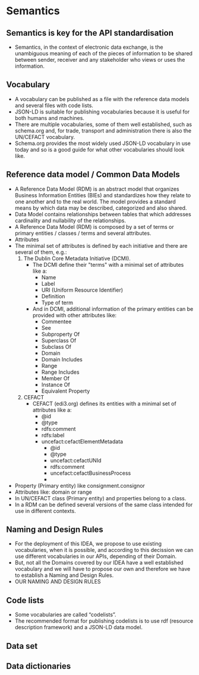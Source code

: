 # Semantics

## Semantics is key for the API standardisation
- Semantics, in the context of electronic data exchange, is the unambiguous meaning of
each of the pieces of information to be shared between sender, receiver and any stakeholder
who views or uses the information.
## Vocabulary
- A vocabulary can be published as a file with the reference data models and several files with code lists.
- JSON-LD is suitable for publishing vocabularies because it is useful for both humans and machines.
- There are multiple vocabularies, some of them well established, such as schema.org and, for trade, transport and administration there is also the UN/CEFACT vocabulary.
- Schema.org provides the most widely used JSON-LD vocabulary in use today and so is a good guide for what other vocabularies should look like.
## Reference data model / Common Data Models
- A Reference Data Model (RDM) is an abstract model that organizes Business Information Entities (BIEs) and standardizes how they relate to one another and to the real world. The model provides a standard means by which data may be described, categorized and also shared.
- Data Model contains relationships between tables that which addresses cardinality and nullability of the relationships. 
- A Reference Data Model (RDM) is composed by a set of terms or primary entities / classes / terms and several attributes. 
- Attributes 
- The minimal set of attributes is defined by each initiative and there are several of them, e.g.:
  1. The Dublin Core Metadata Initiative (DCMI).
      - The DCMI define their "terms" with a minimal set of attributes like a:
        - Name
        - Label
        - URI (Uniform Resource Identifier)
        - Definition
        - Type of term
      - And in DCMI, additional information of the primary entities can be provided with other attributes like:
        - Commentee
        - See
        - Subproperty Of
        - Superclass Of
        - Subclass Of
        - Domain
        - Domain Includes
        - Range
        - Range Includes
        - Member Of
        - Instance Of
        - Equivalent Property
  2. CEFACT
      - CEFACT (edi3.org) defines its entities with a minimal set of attributes like a:
        - @id
        - @type
        - rdfs:comment
        - rdfs:label
        - uncefact:cefactElementMetadata
          - @id
          - @type
          - uncefact:cefactUNId
          - rdfs:comment
          - uncefact:cefactBusinessProcess
          - 
- Property (Primary entity) like consignment.consignor
- Attributes like: domain or range
- In UN/CEFACT class (Primary entity) and properties belong to a class.
- In a RDM can be defined several versions of the same class intended for use in different contexts.
## Naming and Design Rules
- For the deployment of this IDEA, we propose to use existing vocabularies, when it is possible, and according to this decission we can use different vocabularies in our APIs, depending of their Domain. 
- But, not all the Domains covered by our IDEA have a well established vocabulary and we will have to propose our own and therefore we have to establish a Naming and Design Rules.
- OUR NAMING AND DESIGN RULES   
## Code lists
- Some vocabularies are called “codelists”.
- The recommended format for publishing codelists is to use rdf (resource description framework) and a JSON-LD data model.

## Data set
## Data dictionaries

 
 
